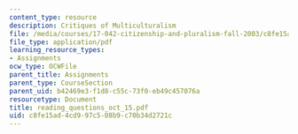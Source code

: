 ```yaml
---
content_type: resource
description: Critiques of Multiculturalism
file: /media/courses/17-042-citizenship-and-pluralism-fall-2003/c8fe15ad4cd997c508b9c70b34d2721c_reading_questions_oct_15.pdf
file_type: application/pdf
learning_resource_types:
- Assignments
ocw_type: OCWFile
parent_title: Assignments
parent_type: CourseSection
parent_uid: b42469e3-f1d8-c55c-73f0-eb49c457076a
resourcetype: Document
title: reading_questions_oct_15.pdf
uid: c8fe15ad-4cd9-97c5-08b9-c70b34d2721c
---
```


